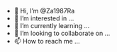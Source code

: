 - 👋 Hi, I’m @Za1987Ra
- 👀 I’m interested in ...
- 🌱 I’m currently learning ...
- 💞️ I’m looking to collaborate on ...
- 📫 How to reach me ...

<!---
Za1987Ra/Za1987Ra is a ✨ special ✨ repository because its `README.md` (this file) appears on your GitHub profile.
You can click the Preview link to take a look at your changes.
--->
